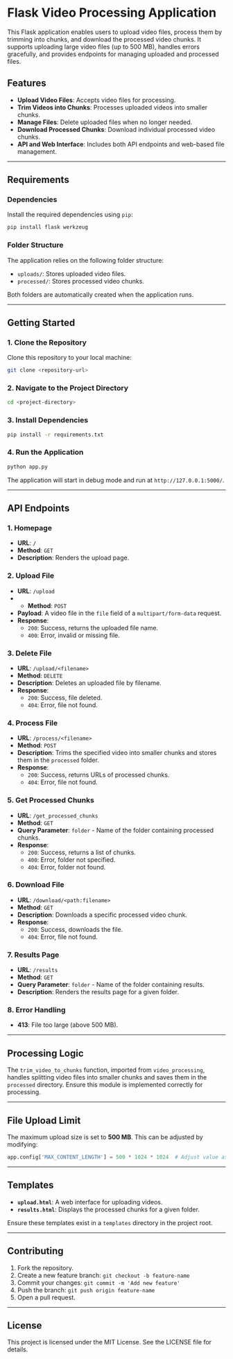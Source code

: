 
# Flask Video Processing Application

This Flask application enables users to upload video files, process them by trimming into chunks, and download the processed video chunks. It supports uploading large video files (up to 500 MB), handles errors gracefully, and provides endpoints for managing uploaded and processed files.

## Features
- **Upload Video Files**: Accepts video files for processing.
- **Trim Videos into Chunks**: Processes uploaded videos into smaller chunks.
- **Manage Files**: Delete uploaded files when no longer needed.
- **Download Processed Chunks**: Download individual processed video chunks.
- **API and Web Interface**: Includes both API endpoints and web-based file management.

---

## Requirements
### Dependencies
Install the required dependencies using `pip`:
```bash
pip install flask werkzeug
```

### Folder Structure
The application relies on the following folder structure:
- `uploads/`: Stores uploaded video files.
- `processed/`: Stores processed video chunks.

Both folders are automatically created when the application runs.

---

## Getting Started

### 1. Clone the Repository
Clone this repository to your local machine:
```bash
git clone <repository-url>
```

### 2. Navigate to the Project Directory
```bash
cd <project-directory>
```

### 3. Install Dependencies
```bash
pip install -r requirements.txt
```

### 4. Run the Application
```bash
python app.py
```
The application will start in debug mode and run at `http://127.0.0.1:5000/`.

---

## API Endpoints

### 1. **Homepage**
- **URL**: `/`
- **Method**: `GET`
- **Description**: Renders the upload page.

### 2. **Upload File**
- **URL**: `/upload`
- - **Method**: `POST`
- **Payload**: A video file in the `file` field of a `multipart/form-data` request.
- **Response**:
  - `200`: Success, returns the uploaded file name.
  - `400`: Error, invalid or missing file.

### 3. **Delete File**
- **URL**: `/upload/<filename>`
- **Method**: `DELETE`
- **Description**: Deletes an uploaded file by filename.
- **Response**:
  - `200`: Success, file deleted.
  - `404`: Error, file not found.

### 4. **Process File**
- **URL**: `/process/<filename>`
- **Method**: `POST`
- **Description**: Trims the specified video into smaller chunks and stores them in the `processed` folder.
- **Response**:
  - `200`: Success, returns URLs of processed chunks.
  - `404`: Error, file not found.

### 5. **Get Processed Chunks**
- **URL**: `/get_processed_chunks`
- **Method**: `GET`
- **Query Parameter**: `folder` - Name of the folder containing processed chunks.
- **Response**:
  - `200`: Success, returns a list of chunks.
  - `400`: Error, folder not specified.
  - `404`: Error, folder not found.

### 6. **Download File**
- **URL**: `/download/<path:filename>`
- **Method**: `GET`
- **Description**: Downloads a specific processed video chunk.
- **Response**:
  - `200`: Success, downloads the file.
  - `404`: Error, file not found.

### 7. **Results Page**
- **URL**: `/results`
- **Method**: `GET`
- **Query Parameter**: `folder` - Name of the folder containing results.
- **Description**: Renders the results page for a given folder.

### 8. **Error Handling**
- **413**: File too large (above 500 MB).

---

## Processing Logic
The `trim_video_to_chunks` function, imported from `video_processing`, handles splitting video files into smaller chunks and saves them in the `processed` directory. Ensure this module is implemented correctly for processing.

---

## File Upload Limit
The maximum upload size is set to **500 MB**. This can be adjusted by modifying:
```python
app.config['MAX_CONTENT_LENGTH'] = 500 * 1024 * 1024  # Adjust value as needed
```

---

## Templates
- **`upload.html`**: A web interface for uploading videos.
- **`results.html`**: Displays the processed chunks for a given folder.

Ensure these templates exist in a `templates` directory in the project root.

---

## Contributing
1. Fork the repository.
2. Create a new feature branch: `git checkout -b feature-name`
3. Commit your changes: `git commit -m 'Add new feature'`
4. Push the branch: `git push origin feature-name`
5. Open a pull request.

---

## License
This project is licensed under the MIT License. See the LICENSE file for details.
 